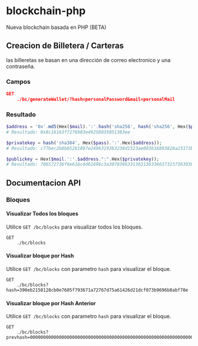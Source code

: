 # blockchain-php
Nueva blockchain basada en PHP (BETA)

## Creacion de Billetera / Carteras
las billeretas se basan en una dirección de correo electronico y una contraseña.

### Campos
~~~json
GET
    ./bc/generateWallet/?hash=personalPassword&mail=personalMail
~~~

### Resultado
~~~php
$address = '0x'.md5(Hex($mail).':'.hash('sha256', hash('sha256', Hex($pass))));
# Resultado: 0x8c16163f7276983e49258035051383ee

$privatekey = hash('sha384', Hex($pass).':'.Hex($address));
# Resultado: c77bec2b8b852b1897e24963193b3238d1523ae003b16893828a23173b27f2ab62498d12cf2aff364e4a6fcf200da0e0

$publickey = Hex($mail.':'.$address.":".Hex($privatekey));
# Resultado: 706572736f6e616c4d61696c3a307838633136313633663732373639383365343932353830333530353133383365653a363333373337363236353633333236323338363233383335333236323331333833393337363533323334333933363333333133393333363233333332333333383634333133353332333336313635333033303333363233313336333833393333333833323338363133323333333133373333363233323337363633323631363233363332333433393338363433313332363336363332363136363636333333363334363533343631333636363633363633323330333036343631333036353330
~~~

## Documentacion API
### Bloques

#### Visualizar Todos los bloques
Utilice ``GET /bc/blocks`` para visualizar todos los bloques.
~~~curl
GET 
    ./bc/blocks
~~~

#### Visualizar bloque por Hash
Utilice ``GET /bc/blocks`` con parametro ``hash`` para visualizar el bloque.
~~~curl
GET 
    ./bc/blocks?hash=390eb2158128cb0e7605f793671a72767d75a61426d21dcf073b9696b8abf70e
~~~

#### Visualizar bloque por Hash Anterior
Utilice ``GET /bc/blocks`` con parametro ``hash`` para visualizar el bloque.
~~~curl
GET 
    ./bc/blocks?prevhash=0000000000000000000000000000000000000000000000000000000000000000
~~~
